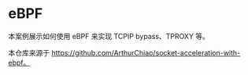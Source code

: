 # eBPF

本案例展示如何使用 eBPF 来实现 TCPIP bypass、TPROXY 等。

本仓库来源于 https://github.com/ArthurChiao/socket-acceleration-with-ebpf。
